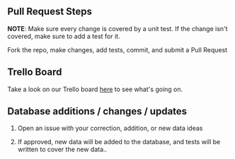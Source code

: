 ## Pull Request Steps

**NOTE**: Make sure every change is covered by a unit test. If the change isn't
covered, make sure to add a test for it.

Fork the repo, make changes, add tests, commit, and submit a Pull Request

## Trello Board
Take a look on our Trello board [here](https://trello.com/b/6zQjMaff) to see what's going on. 

## Database additions / changes / updates

1. Open an issue with your correction, addition, or new data ideas

2. If approved, new data will be added to the database, and tests will be written to cover the new data..
